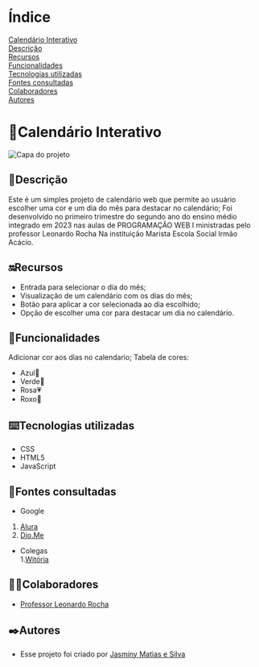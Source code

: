 # Índice

[Calendário Interativo](#calend%C3%A1rio-interativo)  
[Descrição](#descri%C3%A7%C3%A3o)  
[Recursos](#recursos)  
[Funcionalidades](#funcionalidades)  
[Tecnologias utilizadas](#tecnologias-utilizadas)  
[Fontes consultadas](#fontes-consultadas)  
[Colaboradores](#colaboradores)  
[Autores](#autores)  

# 📌Calendário Interativo

![Capa do projeto]()

## 📝Descrição
  Este é um simples projeto de calendário web que permite ao usuário escolher uma cor e um dia do mês para destacar no calendário; Foi desenvolvido no primeiro trimestre do segundo ano do ensino médio integrado em 2023 nas aulas de PROGRAMAÇÃO WEB I ministradas pelo professor Leonardo Rocha Na instituição Marista Escola Social Irmão Acácio.  

## 🔛Recursos  
* Entrada para selecionar o dia do mês;  
* Visualização de um calendário com os dias do mês;  
* Botão para aplicar a cor selecionada ao dia escolhido;  
* Opção de escolher uma cor para destacar um dia no calendário.  

## 👾Funcionalidades
  Adicionar cor aos dias no calendario; Tabela de cores:

  * Azul💙  
  * Verde💚  
  * Rosa💗  
  * Roxo💜  
## ⌨️Tecnologias utilizadas
 * CSS  
 * HTML5  
 * JavaScript  
## 📑Fontes consultadas
 * Google 
  1. [Alura](https://www.alura.com.br/artigos/escrever-bom-readme) 
  2. [Dio.Me](https://www.dio.me/articles/personalize-o-readme-no-github)
    
 * Colegas     
  1.[Witória](https://github.com/Witoriabeatriz)  

## 🤝🏻Colaboradores
 * [Professor Leonardo Rocha](https://github.com/leonardossrocha) 
## ✒️Autores 
 - Esse projeto foi criado por [Jasminy Matias e Silva](https://github.com/jamybr)
